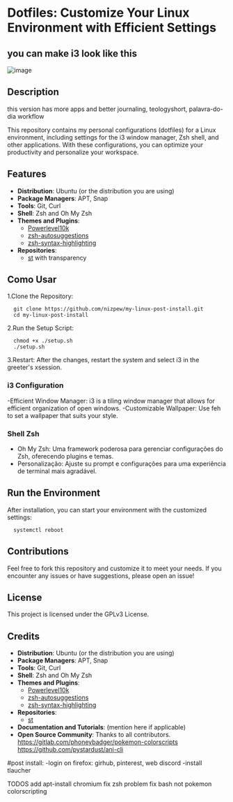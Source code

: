 
# Dotfiles: Customize Your Linux Environment with Efficient Settings




## you can make i3 look like this

![image](https://github.com/user-attachments/assets/72dbaaae-9194-48d6-8511-328973290871)



## Description

this version has more apps and better journaling, teologyshort, palavra-do-dia workflow

This repository contains my personal configurations (dotfiles) for a Linux environment, including settings for the i3 window manager, Zsh shell, and other applications. With these configurations, you can optimize your productivity and personalize your workspace.


## Features
- **Distribution**: Ubuntu (or the distribution you are using)
- **Package Managers**: APT, Snap
- **Tools**: Git, Curl
- **Shell**: Zsh and Oh My Zsh
- **Themes and Plugins**:
  - [Powerlevel10k](https://github.com/romkatv/powerlevel10k)
  - [zsh-autosuggestions](https://github.com/zsh-users/zsh-autosuggestions)
  - [zsh-syntax-highlighting](https://github.com/zsh-users/zsh-syntax-highlighting)
- **Repositories**:
  - [st](https://github.com/mrdotx/st) with transparency


## Como Usar

1.Clone the Repository:


      git clone https://github.com/nizpew/my-linux-post-install.git
      cd my-linux-post-install
2.Run the Setup Script:

      
      chmod +x ./setup.sh
      ./setup.sh
3.Restart: After the changes, restart the system and select i3 in the greeter's xsession.






### i3 Configuration

-Efficient Window Manager: i3 is a tiling window manager that allows for efficient organization of open windows.
-Customizable Wallpaper: Use feh to set a wallpaper that suits your style.


### Shell Zsh

- Oh My Zsh: Uma framework poderosa para gerenciar configurações do Zsh, oferecendo plugins e temas.
- Personalização: Ajuste su prompt e configurações para uma experiência de terminal mais agradável.




## Run the Environment
After installation, you can start your environment with the customized settings:
   
      systemctl reboot
      


## Contributions
Feel free to fork this repository and customize it to meet your needs. If you encounter any issues or have suggestions, please open an issue!

## License
This project is licensed under the GPLv3 License.


## Credits

- **Distribution**: Ubuntu (or the distribution you are using)
- **Package Managers**: APT, Snap
- **Tools**: Git, Curl
- **Shell**: Zsh and Oh My Zsh
- **Themes and Plugins**:
  - [Powerlevel10k](https://github.com/romkatv/powerlevel10k)
  - [zsh-autosuggestions](https://github.com/zsh-users/zsh-autosuggestions)
  - [zsh-syntax-highlighting](https://github.com/zsh-users/zsh-syntax-highlighting)
- **Repositories**:
  - [st](https://github.com/mrdotx/st)
- **Documentation and Tutorials**: (mention here if applicable)
- **Open Source Community**: Thanks to all contributors.
https://gitlab.com/phoneybadger/pokemon-colorscripts
https://github.com/pystardust/ani-cli

#post install:
-login on firefox: girhub, pinterest, web discord
-install tlaucher





TODOS
add apt-install chromium
fix zsh problem
fix bash not pokemon colorscripting
